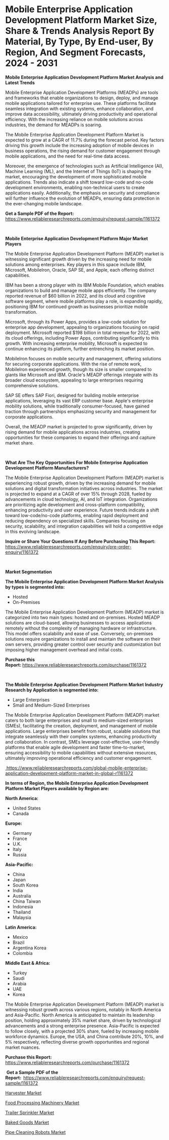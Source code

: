 <p><h1>Mobile Enterprise Application Development Platform Market Size, Share & Trends Analysis Report By Material, By Type, By End-user, By Region, And Segment Forecasts, 2024 - 2031</h1></p><p><strong>Mobile Enterprise Application Development Platform Market Analysis and Latest Trends</strong></p>
<p><p>Mobile Enterprise Application Development Platforms (MEADPs) are tools and frameworks that enable organizations to design, deploy, and manage mobile applications tailored for enterprise use. These platforms facilitate seamless integration with existing systems, enhance collaboration, and improve data accessibility, ultimately driving productivity and operational efficiency. With the increasing reliance on mobile solutions across industries, the demand for MEADPs is soaring.</p><p>The Mobile Enterprise Application Development Platform Market is expected to grow at a CAGR of 11.7% during the forecast period. Key factors driving this growth include the increasing adoption of mobile devices in business operations, the rising demand for customer engagement through mobile applications, and the need for real-time data access. </p><p>Moreover, the emergence of technologies such as Artificial Intelligence (AI), Machine Learning (ML), and the Internet of Things (IoT) is shaping the market, encouraging the development of more sophisticated mobile applications. Trends also indicate a shift toward low-code and no-code development environments, enabling non-technical users to create applications easily. Additionally, the emphasis on security and compliance will further influence the evolution of MEADPs, ensuring data protection in the ever-changing mobile landscape.</p></p>
<p><strong>Get a Sample PDF of the Report:&nbsp;</strong> <a href="https://www.reliableresearchreports.com/enquiry/request-sample/1161372?utm_campaign=7&utm_medium=2&utm_source=Github&utm_content=ia&utm_term=17112024&utm_id=mobile-enterprise-application-development-platform">https://www.reliableresearchreports.com/enquiry/request-sample/1161372</a></p>
<p>&nbsp;</p>
<p><strong>Mobile Enterprise Application Development Platform Major Market Players</strong></p>
<p><p>The Mobile Enterprise Application Development Platform (MEADP) market is witnessing significant growth driven by the increasing need for mobile solutions among enterprises. Key players in this space include IBM, Microsoft, MobileIron, Oracle, SAP SE, and Apple, each offering distinct capabilities.</p><p>IBM has been a strong player with its IBM Mobile Foundation, which enables organizations to build and manage mobile apps efficiently. The company reported revenue of $60 billion in 2022, and its cloud and cognitive software segment, where mobile platforms play a role, is expanding rapidly, positioning IBM for continued growth as businesses prioritize mobile transformation.</p><p>Microsoft, through its Power Apps, provides a low-code solution for enterprise app development, appealing to organizations focusing on rapid deployment. Microsoft reported $198 billion in total revenue for 2022, with its cloud offerings, including Power Apps, contributing significantly to this growth. With increasing enterprise mobility, Microsoft is expected to continue enhancing its platform, further entrenching its market position.</p><p>MobileIron focuses on mobile security and management, offering solutions for securing corporate applications. With the rise of remote work, MobileIron experienced growth, though its size is smaller compared to giants like Microsoft and IBM. Oracle's MEADP offerings integrate with its broader cloud ecosystem, appealing to large enterprises requiring comprehensive solutions.</p><p>SAP SE offers SAP Fiori, designed for building mobile enterprise applications, leveraging its vast ERP customer base. Apple's enterprise mobility solutions, while traditionally consumer-focused, have gained traction through partnerships emphasizing security and management for corporate applications.</p><p>Overall, the MEADP market is projected to grow significantly, driven by rising demand for mobile applications across industries, creating opportunities for these companies to expand their offerings and capture market share.</p></p>
<p>&nbsp;</p>
<p><strong>What Are The Key Opportunities For Mobile Enterprise Application Development Platform Manufacturers?</strong></p>
<p><p>The Mobile Enterprise Application Development Platform (MEADP) market is experiencing robust growth, driven by the increasing demand for mobile solutions and digital transformation initiatives across industries. The market is projected to expand at a CAGR of over 15% through 2028, fueled by advancements in cloud technology, AI, and IoT integration. Organizations are prioritizing agile development and cross-platform compatibility, enhancing productivity and user experience. Future trends indicate a shift toward low-code/no-code platforms, enabling rapid deployment and reducing dependency on specialized skills. Companies focusing on security, scalability, and integration capabilities will hold a competitive edge in this evolving landscape.</p></p>
<p><strong>Inquire or Share Your Questions If Any Before Purchasing This Report:</strong> <a href="https://www.reliableresearchreports.com/enquiry/pre-order-enquiry/1161372?utm_campaign=7&utm_medium=2&utm_source=Github&utm_content=ia&utm_term=17112024&utm_id=mobile-enterprise-application-development-platform">https://www.reliableresearchreports.com/enquiry/pre-order-enquiry/1161372</a></p>
<p>&nbsp;</p>
<p><strong>Market Segmentation</strong></p>
<p><strong>The Mobile Enterprise Application Development Platform Market Analysis by types is segmented into:</strong></p>
<p><ul><li>Hosted</li><li>On-Premises</li></ul></p>
<p><p>The Mobile Enterprise Application Development Platform (MEADP) market is categorized into two main types: hosted and on-premises. Hosted MEADP solutions are cloud-based, allowing businesses to access applications remotely without the complexity of managing hardware or infrastructure. This model offers scalability and ease of use. Conversely, on-premises solutions require organizations to install and maintain the software on their own servers, providing greater control over security and customization but imposing higher management overhead and initial costs.</p></p>
<p><strong>Purchase this Report:&nbsp;</strong><a href="https://www.reliableresearchreports.com/purchase/1161372?utm_campaign=7&utm_medium=2&utm_source=Github&utm_content=ia&utm_term=17112024&utm_id=mobile-enterprise-application-development-platform">https://www.reliableresearchreports.com/purchase/1161372</a></p>
<p>&nbsp;</p>
<p><strong>The Mobile Enterprise Application Development Platform Market Industry Research by Application is segmented into:</strong></p>
<p><ul><li>Large Enterprises</li><li>Small and Medium-Sized Enterprises</li></ul></p>
<p><p>The Mobile Enterprise Application Development Platform (MEADP) market caters to both large enterprises and small to medium-sized enterprises (SMEs), facilitating the creation, deployment, and management of mobile applications. Large enterprises benefit from robust, scalable solutions that integrate seamlessly with their complex systems, enhancing productivity and collaboration. In contrast, SMEs leverage cost-effective, user-friendly platforms that enable agile development and faster time-to-market, ensuring accessibility to mobile capabilities without extensive resources, ultimately improving operational efficiency and customer engagement.</p></p>
<p><a href="https://www.reliableresearchreports.com/global-mobile-enterprise-application-development-platform-market-in-global-r1161372?utm_campaign=7&utm_medium=2&utm_source=Github&utm_content=ia&utm_term=17112024&utm_id=mobile-enterprise-application-development-platform">&nbsp;https://www.reliableresearchreports.com/global-mobile-enterprise-application-development-platform-market-in-global-r1161372</a></p>
<p><strong>In terms of Region, the Mobile Enterprise Application Development Platform Market Players available by Region are:</strong></p>
<p>
    <p> <strong> North America: </strong>
        <ul>
            <li>United States</li>
            <li>Canada</li>
        </ul>
        </p> 
    <p> <strong> Europe: </strong>
        <ul>
            <li>Germany</li>
            <li>France</li>
            <li>U.K.</li>
            <li>Italy</li>
            <li>Russia</li>
        </ul>
        </p> 
    <p> <strong> Asia-Pacific: </strong>
        <ul>
            <li>China</li>
            <li>Japan</li>
            <li>South Korea</li>
            <li>India</li>
            <li>Australia</li>
            <li>China Taiwan</li>
            <li>Indonesia</li>
            <li>Thailand</li>
            <li>Malaysia</li>
        </ul>
        </p> 
    <p> <strong> Latin America: </strong>
        <ul>
            <li>Mexico</li>
            <li>Brazil</li>
            <li>Argentina Korea</li>
            <li>Colombia</li>
        </ul>
        </p> 
    <p> <strong> Middle East & Africa: </strong>
        <ul>
            <li>Turkey</li>
            <li>Saudi</li>
            <li>Arabia</li>
            <li>UAE</li>
            <li>Korea</li>
        </ul>
    </p>
    </p>
<p><p>The Mobile Enterprise Application Development Platform (MEADP) market is witnessing robust growth across various regions, notably in North America and Asia-Pacific. North America is anticipated to maintain its leadership position, holding approximately 35% market share, driven by technological advancements and a strong enterprise presence. Asia-Pacific is expected to follow closely, with a projected 30% share, fueled by increasing mobile workforce dynamics. Europe, the USA, and China contribute 20%, 10%, and 5% respectively, reflecting diverse growth opportunities and regional market nuances.</p></p>
<p><strong>Purchase this Report: </strong><a href="https://www.reliableresearchreports.com/purchase/1161372?utm_campaign=7&utm_medium=2&utm_source=Github&utm_content=ia&utm_term=17112024&utm_id=mobile-enterprise-application-development-platform">https://www.reliableresearchreports.com/purchase/1161372</a></p>
<p>&nbsp;<strong>Get a Sample PDF of the Report:&nbsp;&nbsp;</strong><a href="https://www.reliableresearchreports.com/enquiry/request-sample/1161372?utm_campaign=7&utm_medium=2&utm_source=Github&utm_content=ia&utm_term=17112024&utm_id=mobile-enterprise-application-development-platform">https://www.reliableresearchreports.com/enquiry/request-sample/1161372</a></p>
<p><strong></strong></p>
<p><p><a href="https://www.linkedin.com/pulse/comprehensive-harvester-market-report-segmentation-type-application-eql3e?utm_campaign=7&utm_medium=2&utm_source=Github&utm_content=ia&utm_term=17112024&utm_id=mobile-enterprise-application-development-platform">Harvester Market</a></p><p><a href="https://issuu.com/reportprime-2/docs/food-processing-machinery-market-si_f95476bdb9874e?utm_campaign=7&utm_medium=2&utm_source=Github&utm_content=ia&utm_term=17112024&utm_id=mobile-enterprise-application-development-platform">Food Processing Machinery Market</a></p><p><a href="https://github.com/angelajermaine/Market-Research-Report-List-5/blob/main/trailer-sprinkler-market.md?utm_campaign=7&utm_medium=2&utm_source=Github&utm_content=ia&utm_term=17112024&utm_id=mobile-enterprise-application-development-platform">Trailer Sprinkler Market</a></p><p><a href="https://issuu.com/reportprime-2/docs/baked-goods-market-size-2030.pptx_f4c1e87ec88de2?utm_campaign=7&utm_medium=2&utm_source=Github&utm_content=ia&utm_term=17112024&utm_id=mobile-enterprise-application-development-platform">Baked Goods Market</a></p><p><a href="https://www.linkedin.com/pulse/pipe-cleaning-robots-market-size-growth-trends-statistics-lslae?utm_campaign=7&utm_medium=2&utm_source=Github&utm_content=ia&utm_term=17112024&utm_id=mobile-enterprise-application-development-platform">Pipe Cleaning Robots Market</a></p></p>